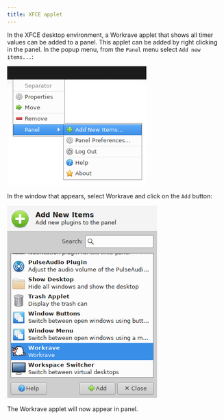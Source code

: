 ```yaml
---
title: XFCE applet
---
```

In the XFCE desktop environment, a Workrave applet that shows all timer values can be added to a panel. This applet can be added by right clicking in the panel. In the popup menu, from the `Panel` menu select `Add new items...`:

![Enable XFCE applet](/images/screenshots/xfce-applet-activate-1.png)

In the window that appears, select Workrave and click on the `Add` button:

![Enable XFCE applet](/images/screenshots/xfce-applet-activate-2.png)

The Workrave applet will now appear in panel.
